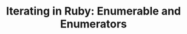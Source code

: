 ---
layout: post
link: "https://libreim.github.io/blog/2015/08/24/ruby-enumerators/"
title: "Iterating in Ruby: Enumerable and Enumerators"
---